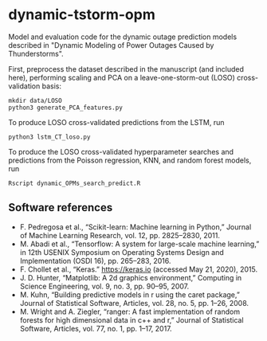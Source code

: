 # dynamic-tstorm-opm
Model and evaluation code for the dynamic outage prediction models described in "Dynamic Modeling of Power Outages Caused by Thunderstorms".

First, preprocess the dataset described in the manuscript (and included here), performing scaling and PCA on a leave-one-storm-out (LOSO) cross-validation basis:
```{bash}
mkdir data/LOSO
python3 generate_PCA_features.py
```

To produce LOSO cross-validated predictions from the LSTM, run
```{bash}
python3 lstm_CT_loso.py
```

To produce the LOSO cross-validated hyperparameter searches and predictions from the Poisson regression, KNN, and random forest models, run
```{bash}
Rscript dynamic_OPMs_search_predict.R
```
## Software references
* F. Pedregosa et al., “Scikit-learn: Machine learning in Python,” Journal of Machine Learning Research, vol. 12, pp. 2825–2830, 2011.
* M. Abadi et al., “Tensorflow: A system for large-scale machine learning,” in 12th USENIX Symposium on Operating Systems Design and Implementation (OSDI 16), pp. 265–283, 2016.
* F. Chollet et al., “Keras.” https://keras.io (accessed May 21, 2020), 2015.
* J. D. Hunter, “Matplotlib: A 2d graphics environment,” Computing in Science Engineering, vol. 9, no. 3, pp. 90–95, 2007.
* M. Kuhn, “Building predictive models in r using the caret package,” Journal of Statistical Software, Articles, vol. 28, no. 5, pp. 1–26, 2008.
* M. Wright and A. Ziegler, “ranger: A fast implementation of random forests for  high  dimensional  data  in  c++  and  r,” Journal of Statistical Software, Articles, vol. 77, no. 1, pp. 1–17, 2017.
